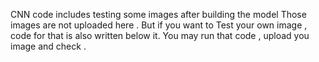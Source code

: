 CNN code includes testing some images after building the model
Those images are not uploaded here . But if you want to 
Test your own image , code for that is also written below it. 
You may run that code , upload you image and check .
